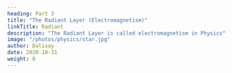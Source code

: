```yaml
---
heading: Part 3
title: "The Radiant Layer (Electromagnetism)"
linkTitle: Radiant
description: "The Radiant Layer is called electromagnetism in Physics"
image: "/photos/physics/star.jpg"
author: Dalisay
date: 2020-10-31
weight: 8
---
```

